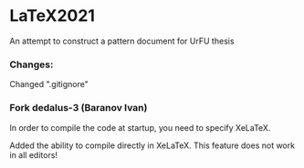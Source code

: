 # LaTeX2021
An attempt to construct a pattern document for UrFU thesis

### Changes:

Changed ".gitignore"

### Fork dedalus-3 (Baranov Ivan)
In order to compile the code at startup, you need to specify XeLaTeX.

Added the ability to compile directly in XeLaTeX. This feature does not work in all editors!
